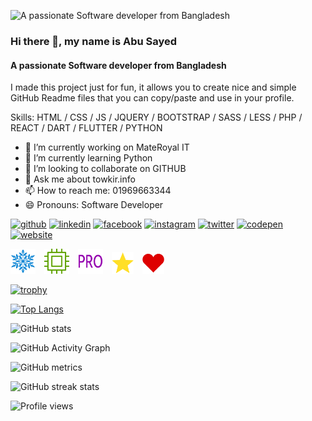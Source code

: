 ![A passionate Software developer from Bangladesh](https://scontent.fdac38-1.fna.fbcdn.net/v/t1.6435-9/32152973_258807864663021_1359128605384245248_n.jpg?_nc_cat=100&ccb=1-5&_nc_sid=e3f864&_nc_ohc=yJ1iLHfeuqkAX_mnnVU&_nc_ht=scontent.fdac38-1.fna&oh=90d3486034096c5d94990cc3ac3a0b34&oe=61BBD929)

### Hi there 👋, my name is Abu Sayed
#### A passionate Software developer from Bangladesh


I made this project just for fun, it allows you to create nice and simple GitHub Readme files that you can copy/paste and use in your profile.

Skills: HTML / CSS / JS / JQUERY / BOOTSTRAP / SASS / LESS / PHP / REACT / DART / FLUTTER / PYTHON 

- 🔭 I’m currently working on MateRoyal IT 
- 🌱 I’m currently learning Python <br>
- 👯 I’m looking to collaborate on GITHUB 
- 💬 Ask me about towkir.info 
- 📫 How to reach me: 01969663344 
- 😄 Pronouns: Software Developer 


[<img src='https://cdn.jsdelivr.net/npm/simple-icons@3.0.1/icons/github.svg' alt='github' height='40'>](https://github.com/t0wk1r)  [<img src='https://cdn.jsdelivr.net/npm/simple-icons@3.0.1/icons/linkedin.svg' alt='linkedin' height='40'>](https://www.linkedin.com/in/t0wk1r/)  [<img src='https://cdn.jsdelivr.net/npm/simple-icons@3.0.1/icons/facebook.svg' alt='facebook' height='40'>](https://www.facebook.com/t0wk1r)  [<img src='https://cdn.jsdelivr.net/npm/simple-icons@3.0.1/icons/instagram.svg' alt='instagram' height='40'>](https://www.instagram.com/t0wk1r/)  [<img src='https://cdn.jsdelivr.net/npm/simple-icons@3.0.1/icons/twitter.svg' alt='twitter' height='40'>](https://twitter.com/t0wk1r)  [<img src='https://cdn.jsdelivr.net/npm/simple-icons@3.0.1/icons/codepen.svg' alt='codepen' height='40'>](https://codepen.io/t0wk1r)  [<img src='https://cdn.jsdelivr.net/npm/simple-icons@3.0.1/icons/icloud.svg' alt='website' height='40'>](towkir.info)  

<a href='https://archiveprogram.github.com/'><img src='https://raw.githubusercontent.com/acervenky/animated-github-badges/master/assets/acbadge.gif' width='40' height='40'></a> <a href='https://docs.github.com/en/developers'><img src='https://raw.githubusercontent.com/acervenky/animated-github-badges/master/assets/devbadge.gif' width='40' height='40'></a> <a href='https://github.com/pricing'><img src='https://raw.githubusercontent.com/acervenky/animated-github-badges/master/assets/pro.gif' width='40' height='40'></a> <a href='https://stars.github.com/'><img src='https://raw.githubusercontent.com/acervenky/animated-github-badges/master/assets/starbadge.gif' width='35' height='35'></a> <a href='https://docs.github.com/en/github/supporting-the-open-source-community-with-github-sponsors'><img src='https://raw.githubusercontent.com/acervenky/animated-github-badges/master/assets/sponsorbadge.gif' width='35' height='35'></a> 

[![trophy](https://github-profile-trophy.vercel.app/?username=t0wk1r)](https://github.com/ryo-ma/github-profile-trophy)

[![Top Langs](https://github-readme-stats.vercel.app/api/top-langs/?username=t0wk1r)](https://github.com/anuraghazra/github-readme-stats)

![GitHub stats](https://github-readme-stats.vercel.app/api?username=t0wk1r&show_icons=true&count_private=true)  

![GitHub Activity Graph](https://activity-graph.herokuapp.com/graph?username=t0wk1r)  

![GitHub metrics](https://metrics.lecoq.io/t0wk1r)  

![GitHub streak stats](https://github-readme-streak-stats.herokuapp.com/?user=t0wk1r)  

![Profile views](https://gpvc.arturio.dev/t0wk1r)  
